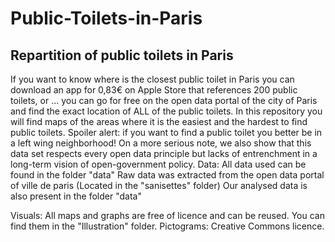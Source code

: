 # Public-Toilets-in-Paris
## Repartition of public toilets in Paris
If you want to know where is the closest public toilet in Paris you can download an app for 0,83€ on Apple Store that references 200 public toilets, or ... you can go for free on the open data portal of the city of Paris and find the exact location of ALL of the public toilets.
In this repository you will find maps of the areas where it is the easiest and the hardest to find public toilets. Spoiler alert: if you want to find a public toilet you better be in a left wing neighborhood!
On a more serious note, we also show that this data set respects every open data principle but lacks of entrenchment in a long-term vision of open-government policy.
Data:
All data used can be found in the folder "data"
Raw data was extracted from the open data portal of ville de paris (Located in the "sanisettes" folder)
Our analysed data is also present in the folder "data"

Visuals:
All maps and graphs are free of licence and can be reused. You can find them in the "Illustration" folder.
Pictograms: Creative Commons licence.
